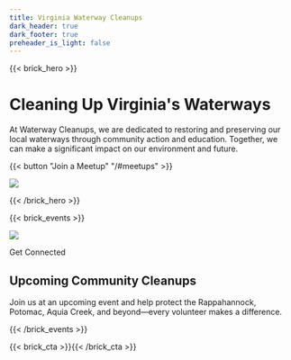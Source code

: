 ```yaml
---
title: Virginia Waterway Cleanups
dark_header: true
dark_footer: true
preheader_is_light: false
---
```

{{< brick_hero >}}


# Cleaning Up Virginia's Waterways

At Waterway Cleanups, we are dedicated to restoring and preserving our local waterways through community action and education. Together, we can make a significant impact on our environment and future.

{{< button "Join a Meetup" "/#meetups" >}}

![](/uploads/waterway-cleanups/waterways-2.png)



{{< /brick_hero >}}

{{< brick_events >}}

<img src="/uploads/waterway-cleanups/wavey.png" class="wavey" />

<p class="h3">Get Connected</p>

## Upcoming Community Cleanups

Join us at an upcoming event and help protect the Rappahannock, Potomac, Aquia Creek, and beyond—every volunteer makes a difference.

{{< /brick_events >}}

{{< brick_cta >}}{{< /brick_cta >}}
